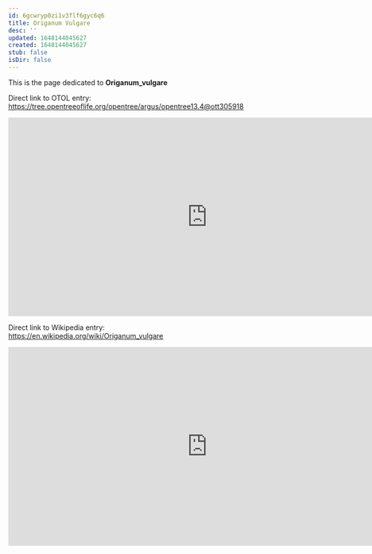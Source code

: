 ```yaml
---
id: 6gcwryp0zi1v3flf6gyc6q6
title: Origanum Vulgare
desc: ''
updated: 1648144045627
created: 1648144045627
stub: false
isDir: false
---
```

This is the page dedicated to **Origanum_vulgare**


Direct link to OTOL entry: https://tree.opentreeoflife.org/opentree/argus/opentree13.4@ott305918



<html>
    <body>
    <iframe src="https://tree.opentreeoflife.org/opentree/argus/opentree13.4@ott305918"
    width="800" height="400" frameborder="0" allowfullscreen> </iframe>
    </body>
</html>
    


Direct link to Wikipedia entry: https://en.wikipedia.org/wiki/Origanum_vulgare



<html>
    <body>
    <iframe src="https://en.wikipedia.org/wiki/Origanum_vulgare"
    width="800" height="400" frameborder="0" allowfullscreen> </iframe>
    </body>
</html>
    
